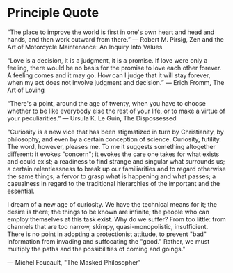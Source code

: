 # Principle Quote 
“The place to improve the world is first in one's own heart and head and hands, and then work outward from there.” 
― Robert M. Pirsig, Zen and the Art of Motorcycle Maintenance: An Inquiry Into Values

“Love is a decision, it is a judgment, it is a promise. If love were only a feeling, there would be no basis for the promise to love each other forever. A feeling comes and it may go. How can I judge that it will stay forever, when my act does not involve judgment and decision.”
― Erich Fromm, The Art of Loving

“There's a point, around the age of twenty, when you have to choose whether to be like everybody else the rest of your life, or to make a virtue of your peculiarities.”
― Ursula K. Le Guin, The Dispossessed

"Curiosity is a new vice that has been stigmatized in turn by Christianity, by philosophy, and even by a certain conception of science. Curiosity, futility. The word, however, pleases me. To me it suggests something altogether different: it evokes "concern"; it evokes the care one takes for what exists and could exist; a readiness to find strange and singular what surrounds us; a certain relentlessness to break up our familiarities and to regard otherwise the same things; a fervor to grasp what is happening and what passes; a casualness in regard to the traditional hierarchies of the important and the essential.

I dream of a new age of curiosity. We have the technical means for it; the desire is there; the things to be known are infinite; the people who can employ themselves at this task exist. Why do we suffer? From too little: from channels that are too narrow, skimpy, quasi-monopolistic, insufficient. There is no point in adopting a protectionist attitude, to prevent "bad" information from invading and suffocating the "good." Rather, we must multiply the paths and the possibilities of coming and goings."

― Michel Foucault, "The Masked Philosopher"
